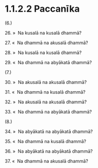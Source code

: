 # 1.1.2.2 Paccanīka

(6.)

26\. »  Na kusalā na kusalā dhammā?

27\. «  Na dhammā na akusalā dhammā?

28\. »  Na kusalā na kusalā dhammā?

29\. «  Na dhammā na abyākatā dhammā?

(7.)

30\. »  Na akusalā na akusalā dhammā?

31\. «  Na dhammā na kusalā dhammā?

32\. »  Na akusalā na akusalā dhammā?

33\. «  Na dhammā na abyākatā dhammā?

(8.)

34\. »  Na abyākatā na abyākatā dhammā?

35\. «  Na dhammā na kusalā dhammā?

36\. »  Na abyākatā na abyākatā dhammā?

37\. «  Na dhammā na akusalā dhammā?
